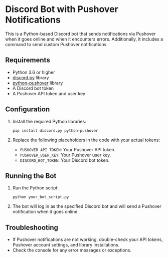 # Discord Bot with Pushover Notifications

This is a Python-based Discord bot that sends notifications via Pushover when it goes online and when it encounters errors. Additionally, it includes a command to send custom Pushover notifications.

## Requirements

- Python 3.6 or higher
- [discord.py](https://github.com/Rapptz/discord.py) library
- [python-pushover](https://github.com/Thibauth/python-pushover) library
- A Discord bot token
- A Pushover API token and user key

## Configuration

1. Install the required Python libraries:
   ```
   pip install discord.py python-pushover
   ```

2. Replace the following placeholders in the code with your actual tokens:
   - `PUSHOVER_API_TOKEN`: Your Pushover API token.
   - `PUSHOVER_USER_KEY`: Your Pushover user key.
   - `DISCORD_BOT_TOKEN`: Your Discord bot token.

## Running the Bot

1. Run the Python script:

   ```
   python your_bot_script.py
   ```

2. The bot will log in as the specified Discord bot and will send a Pushover notification when it goes online.

## Troubleshooting

- If Pushover notifications are not working, double-check your API tokens, Pushover account settings, and library installations.
- Check the console for any error messages or exceptions.

